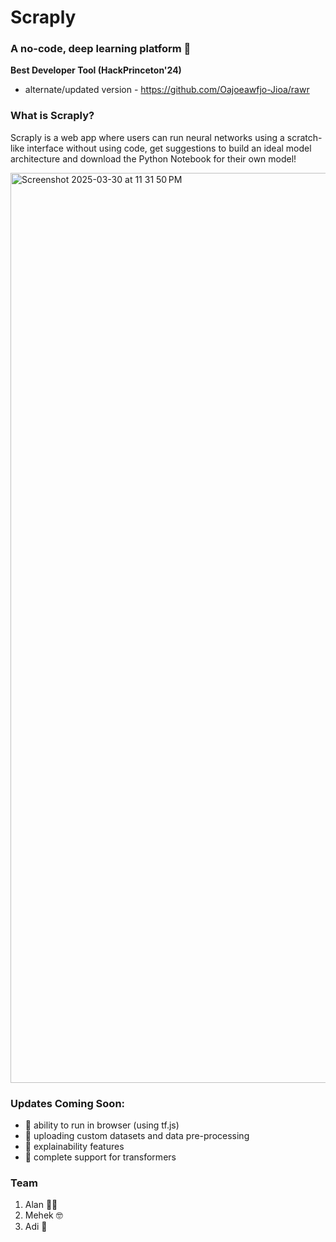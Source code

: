 # Scraply 
### A no-code, deep learning platform 🚀
**Best Developer Tool (HackPrinceton'24)**
- alternate/updated version - https://github.com/Oajoeawfjo-Jioa/rawr
  
### What is Scraply? 
Scraply is a web app where users can run neural networks using a scratch-like interface without using code, get suggestions to build an ideal model architecture and download the Python Notebook for their own model!

<img width="1456" alt="Screenshot 2025-03-30 at 11 31 50 PM" src="https://github.com/user-attachments/assets/4e16cf72-b552-4f96-b4ae-2786f3dfceb6" />

### Updates Coming Soon:
- 👾 ability to run in browser (using tf.js)
- 👾 uploading custom datasets and data pre-processing 
- 👾 explainability features
- 👾 complete support for transformers 

### Team

1. Alan 🧑‍🍳
2. Mehek 🤓
3. Adi 🤩
